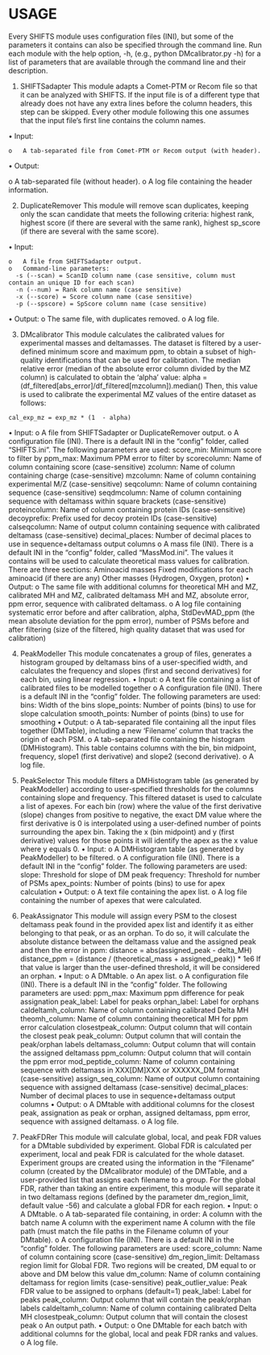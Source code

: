 # USAGE

Every SHIFTS module uses configuration files (INI), but some of the parameters it contains can also be specified through the command line. Run each module with the help option, -h, (e.g., python DMcalibrator.py -h) for a list of parameters that are available through the command line and their description.

1.	SHIFTSadapter
This module adapts a Comet-PTM or Recom file so that it can be analyzed with SHIFTS. If the input file is of a different type that already does not have any extra lines before the column headers, this step can be skipped. Every other module following this one assumes that the input file’s first line contains the column names.

  •	Input:

    o	A tab-separated file from Comet-PTM or Recom output (with header).

•	Output:

  o	A tab-separated file (without header).
  o	A log file containing the header information.

2.	DuplicateRemover
This module will remove scan duplicates, keeping only the scan candidate that meets the following criteria: highest rank, highest score (if there are several with the same rank), highest sp_score (if there are several with the same score).

  •	Input:

    o	A file from SHIFTSadapter output.
    o	Command-line parameters:
      -s (--scan) = ScanID column name (case sensitive, column must contain an unique ID for each scan)
      -n (--num) = Rank column name (case sensitive)
      -x (--score) = Score column name (case sensitive) 
      -p (--spscore) = SpScore column name (case sensitive)
      
  •	Output:
    o	The same file, with duplicates removed.
    o	A log file.

3.	DMcalibrator
This module calculates the calibrated values for experimental masses and deltamasses. The dataset is filtered by a user-defined minimum score and maximum ppm, to obtain a subset of high-quality identifications that can be used for calibration. The median relative error (median of the absolute error column divided by the MZ column) is calculated to obtain the ‘alpha’ value:
alpha = (df_filtered[abs_error]/df_filtered[mzcolumn]).median()
Then, this value is used to calibrate the experimental MZ values of the entire dataset as follows:
```
cal_exp_mz = exp_mz * (1  - alpha)
```
  •	Input:
    o	A file from SHIFTSadapter or DuplicateRemover output.
    o	A configuration file (INI). There is a default INI in the “config” folder, called “SHIFTS.ini”. The following parameters are used:
			score_min: Minimum score to filter by
			ppm_max: Maximum PPM error to filter by
			scorecolumn: Name of column containing score (case-sensitive)
			zcolumn: Name of column containing charge (case-sensitive)
			mzcolumn: Name of column containing experimental M/Z (case-sensitive)
			seqcolumn: Name of column containing sequence (case-sensitive)
			seqdmcolumn: Name of column containing sequence with deltamass within square brackets (case-sensitive)
			proteincolumn: Name of column containing protein IDs (case-sensitive)
			decoyprefix: Prefix used for decoy protein IDs (case-sensitive)
			calseqcolumn: Name of output column containing sequence with calibrated deltamass (case-sensitive)
			decimal_places: Number of decimal places to use in sequence+deltamass output columns
    o	A mass file (INI). There is a default INI in the “config” folder, called “MassMod.ini”. The values it contains will be used to calculate theoretical mass values for calibration. There are three sections:
			Aminoacid masses
			Fixed modifications for each aminoacid (if there are any)
			Other masses (Hydrogen, Oxygen, proton)
  •	Output:
  o	The same file with additional columns for theoretical MH and MZ, calibrated MH and MZ, calibrated deltamass MH and MZ, absolute error, ppm error, sequence with calibrated deltamass.
  o	A log file containing systematic error before and after calibration, alpha, StdDevMAD_ppm (the mean absolute deviation for the ppm error), number of PSMs before and after filtering (size of the filtered, high quality dataset that was used for calibration)

4.	PeakModeller
This module concatenates a group of files, generates a histogram grouped by deltamass bins of a user-specified width, and calculates the frequency and slopes (first and second derivatives) for each bin, using linear regression.
  •	Input:
    o	A text file containing a list of calibrated files to be modelled together
    o	A configuration file (INI). There is a default INI in the “config” folder. The following parameters are used:
			bins: Width of the bins
			slope_points: Number of points (bins) to use for slope calculation
			smooth_points: Number of points (bins) to use for smoothing
  •	Output:
    o	A tab-separated file containing all the input files together (DMTable), including a new ‘Filename’ column that tracks the origin of each PSM.
    o	A tab-separated file containing the histogram (DMHistogram). This table contains columns with the bin, bin midpoint, frequency, slope1 (first derivative) and slope2 (second derivative).
    o	A log file.

5.	PeakSelector
This module filters a DMHistogram table (as generated by PeakModeller) according to user-specified thresholds for the columns containing slope and frequency. This filtered dataset is used to calculate a list of apexes. For each bin (row) where the value of the first derivative (slope) changes from positive to negative, the exact DM value where the first derivative is 0 is interpolated using a user-defined number of points surrounding the apex bin.
Taking the x (bin midpoint) and y (first derivative) values for those points it will identify the apex as the x value where y equals 0.
  •	Input:
    o	A DMHistogram table (as generated by PeakModeller) to be filtered.
    o	A configuration file (INI). There is a default INI in the “config” folder. The following parameters are used:
			slope: Threshold for slope of DM peak
			frequency: Threshold for number of PSMs
			apex_points: Number of points (bins) to use for apex calculation
  •	Output:
    o	A text file containing the apex list.
    o	A log file containing the number of apexes that were calculated.

6.	PeakAssignator
This module will assign every PSM to the closest deltamass peak found in the provided apex list and identify it as either belonging to that peak, or as an orphan. To do so, it will calculate the absolute distance between the deltamass value and the assigned peak and then the error in ppm:
distance = abs(assigned_peak - delta_MH)
distance_ppm = (distance / (theoretical_mass + assigned_peak)) * 1e6
If that value is larger than the user-defined threshold, it will be considered an orphan.
  •	Input:
    o	A DMtable.
    o	An apex list.
    o	A configuration file (INI). There is a default INI in the “config” folder. The following parameters are used:
			ppm_max: Maximum ppm difference for peak assignation
			peak_label: Label for peaks
			orphan_label: Label for orphans
			caldeltamh_column: Name of column containing calibrated Delta MH
			theomh_column: Name of column containing theoretical MH for ppm error calculation
			closestpeak_column: Output column that will contain the closest peak
			peak_column: Output column that will contain the peak/orphan labels
			deltamass_column: Output column that will contain the assigned deltamass
			ppm_column: Output column that will contain the ppm error
			mod_peptide_column: Name of column containing sequence with deltamass in XXX[DM]XXX or XXXXXX_DM format (case-sensitive)
			assign_seq_column: Name of output column containing sequence with assigned deltamass (case-sensitive)
			decimal_places: Number of decimal places to use in sequence+deltamass output columns
  •	Output:
    o	A DMtable with additional columns for the closest peak, assignation as peak or orphan, assigned deltamass, ppm error, sequence with assigned deltamass.
    o	A log file.

7.	PeakFDRer
This module will calculate global, local, and peak FDR values for a DMtable subdivided by experiment. Global FDR is calculated per experiment, local and peak FDR is calculated for the whole dataset. Experiment groups are created using the information in the “Filename” column (created by the DMcalibrator module) of the DMTable, and a user-provided list that assigns each filename to a group. For the global FDR, rather than taking an entire experiment, this module will separate it in two deltamass regions (defined by the parameter dm_region_limit, default value -56) and calculate a global FDR for each region.
  •	Input:
    o	A DMtable.
    o	A tab-separated file containing, in order:
			A column with the batch name
			A column with the experiment name
			A column with the file path (must match the file paths in the Filename column of your DMtable).
    o	A configuration file (INI). There is a default INI in the “config” folder. The following parameters are used:
			score_column: Name of column containing score (case-sensitive)
			dm_region_limit: Deltamass region limit for Global FDR. Two regions will be created, DM equal to or above and DM below this value
			dm_column: Name of column containing deltamass for region limits (case-sensitive)
			peak_outlier_value: Peak FDR value to be assigned to orphans (default=1)
			peak_label: Label for peaks
			peak_column: Output column that will contain the peak/orphan labels
			caldeltamh_column: Name of column containing calibrated Delta MH
			closestpeak_column: Output column that will contain the closest peak
    o	An output path.
  •	Output:
    o	One DMtable for each batch with additional columns for the global, local and peak FDR ranks and values.
    o	A log file.

